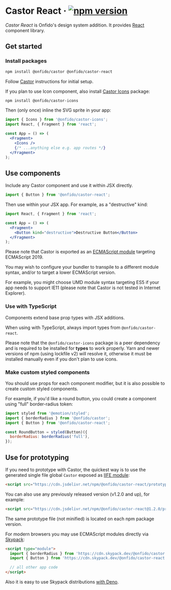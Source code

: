 # Castor React &middot; [![npm version](https://img.shields.io/npm/v/@onfido/castor-react.svg?style=flat-square)](https://www.npmjs.com/package/@onfido/castor-react)

_Castor React_ is Onfido's design system addition. It provides [React](https://reactjs.org/) component library.

## Get started

### Install packages

```sh
npm install @onfido/castor @onfido/castor-react
```

Follow [Castor](https://github.com/onfido/castor) instructions for initial setup.

If you plan to use Icon component, also install [Castor Icons](https://github.com/onfido/castor-icons) package:

```sh
npm install @onfido/castor-icons
```

Then (only once) inline the SVG sprite in your app:

```jsx
import { Icons } from '@onfido/castor-icons';
import React, { Fragment } from 'react';

const App = () => (
  <Fragment>
    <Icons />
    {/* ...anything else e.g. app routes */}
  </Fragment>
);
```

## Use components

Include any Castor component and use it within JSX directly.

```js
import { Button } from '@onfido/castor-react';
```

Then use within your JSX app. For example, as a "destructive" kind:

```jsx
import React, { Fragment } from 'react';

const App = () => (
  <Fragment>
    <Button kind="destructive">Destructive Button</Button>
  </Fragment>
);
```

Please note that Castor is exported as an [ECMAScript module](https://developer.mozilla.org/en-US/docs/Web/JavaScript/Guide/Modules) targeting ECMAScript 2019.

You may wish to configure your bundler to transpile to a different module syntax, and/or to target a lower ECMAScript version.

For example, you might choose UMD module syntax targeting ES5 if your app needs to support IE11 (please note that Castor is not tested in Internet Explorer).

### Use with TypeScript

Components extend base prop types with JSX additions.

When using with TypeScript, always import types from `@onfido/castor-react`.

Please note that the `@onfido/castor-icons` package is a peer dependency and is required to be installed for **types** to work properly. Yarn and newer versions of npm (using lockfile v2) will resolve it, otherwise it must be installed manually even if you don't plan to use icons.

### Make custom styled components

You should use props for each component modifier, but it is also possible to create custom styled components.

For example, if you'd like a round button, you could create a component using "full" border-radius token:

```jsx
import styled from '@emotion/styled';
import { borderRadius } from '@onfido/castor';
import { Button } from '@onfido/castor-react';

const RoundButton = styled(Button)({
  borderRadius: borderRadius('full'),
});
```

## Use for prototyping

If you need to prototype with Castor, the quickest way is to use the generated single file global `Castor` exposed as [IIFE module](https://esbuild.github.io/api/#format-iife):

```html
<script src="https://cdn.jsdelivr.net/npm/@onfido/castor-react/prototype.min.js"></script>
```

You can also use any previously released version (v1.2.0 and up), for example:

```html
<script src="https://cdn.jsdelivr.net/npm/@onfido/castor-react@1.2.0/prototype.min.js"></script>
```

The same prototype file (not minified) is located on each npm package version.

For modern browsers you may use ECMAScript modules directly via [Skypack](https://www.skypack.dev/):

```html
<script type="module">
  import { borderRadius } from 'https://cdn.skypack.dev/@onfido/castor';
  import { Button } from 'https://cdn.skypack.dev/@onfido/castor-react';

  // all other app code
</script>
```

Also it is easy to use Skypack distributions [with Deno](https://docs.skypack.dev/skypack-cdn/code/deno).
